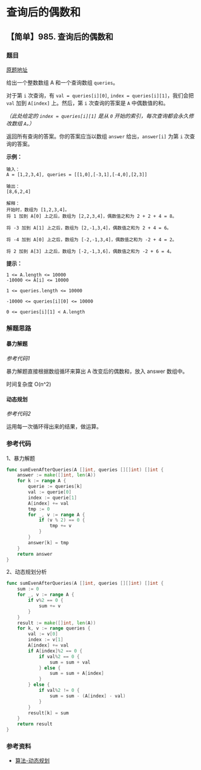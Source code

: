 # 查询后的偶数和


<!--more-->


## 【简单】985. 查询后的偶数和

### 题目

[原题地址](https://leetcode-cn.com/problems/sum-of-even-numbers-after-queries/)

给出一个整数数组 A 和一个查询数组 `queries`。

对于第 `i` 次查询，有 `val = queries[i][0]`, `index = queries[i][1]`，我们会把 `val` 加到 `A[index]` 上。然后，第 `i` 次查询的答案是 `A` 中偶数值的和。

_（此处给定的 `index = queries[i][1]` 是从 `0` 开始的索引，每次查询都会永久修改数组 `A`。）_

返回所有查询的答案。你的答案应当以数组 `answer` 给出，`answer[i]` 为第 `i` 次查询的答案。

**示例：**

```text
输入：
A = [1,2,3,4], queries = [[1,0],[-3,1],[-4,0],[2,3]]

输出：
[8,6,2,4]

解释：
开始时，数组为 [1,2,3,4]。
将 1 加到 A[0] 上之后，数组为 [2,2,3,4]，偶数值之和为 2 + 2 + 4 = 8。

将 -3 加到 A[1] 上之后，数组为 [2,-1,3,4]，偶数值之和为 2 + 4 = 6。

将 -4 加到 A[0] 上之后，数组为 [-2,-1,3,4]，偶数值之和为 -2 + 4 = 2。

将 2 加到 A[3] 上之后，数组为 [-2,-1,3,6]，偶数值之和为 -2 + 6 = 4。
```

**提示：**

```text
1 <= A.length <= 10000
-10000 <= A[i] <= 10000

1 <= queries.length <= 10000

-10000 <= queries[i][0] <= 10000

0 <= queries[i][1] < A.length
```

### 解题思路

#### 暴力解题

_参考代码1_

暴力解题直接根据数组循环来算出 A 改变后的偶数和，放入 answer 数组中。

时间复杂度 O\(n^2\)

#### 动态规划

_参考代码2_

运用每一次循环得出来的结果，做运算。

### 参考代码

1、暴力解题

```go
func sumEvenAfterQueries(A []int, queries [][]int) []int {
    answer := make([]int, len(A))
    for k := range A {
        querie := queries[k]
        val := querie[0]
        index := querie[1]
        A[index] += val
        tmp := 0
        for _, v := range A {
            if (v % 2) == 0 {
                tmp += v
            }
        }
        answer[k] = tmp
    }
    return answer
}
```

2、动态规划分析

```go
func sumEvenAfterQueries(A []int, queries [][]int) []int {
    sum := 0
    for _, v := range A {
        if v%2 == 0 {
            sum += v
        }
    }
    result := make([]int, len(A))
    for k, v := range queries {
        val := v[0]
        index := v[1]
        A[index] += val
        if A[index]%2 == 0 {
            if val%2 == 0 {
                sum = sum + val
            } else {
                sum = sum + A[index]
            }
        } else {
            if val%2 != 0 {
                sum = sum - (A[index] - val)
            }
        }
        result[k] = sum
    }
    return result
}
```

### 参考资料

* [算法-动态规划](https://blog.csdn.net/u013309870/article/details/75193592)

